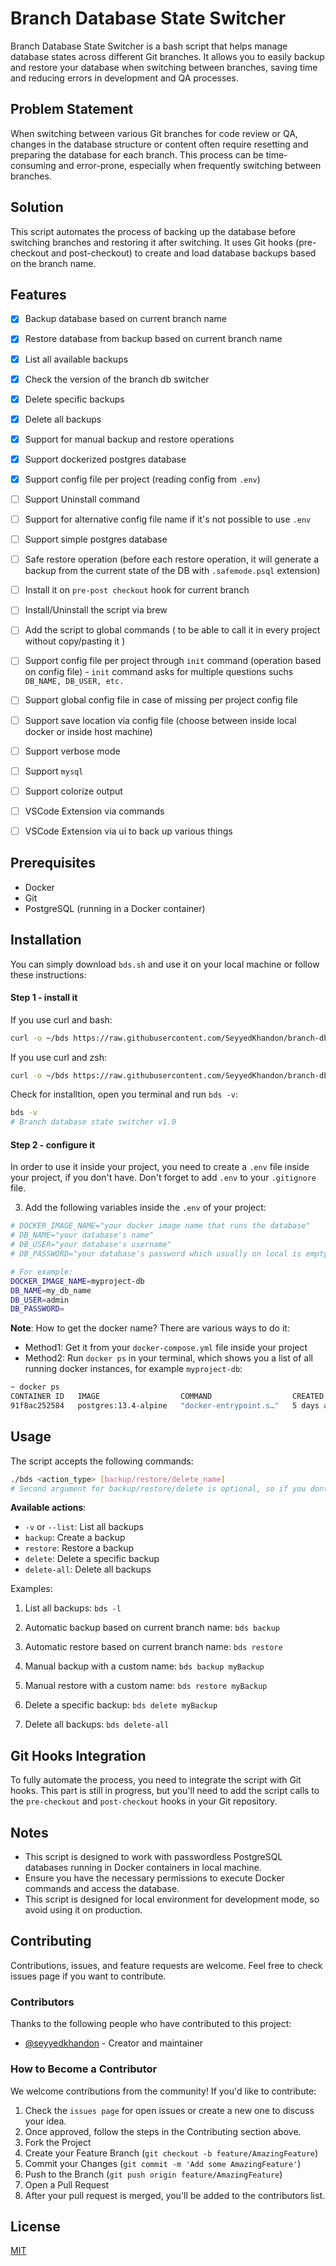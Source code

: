 # Branch Database State Switcher

Branch Database State Switcher is a bash script that helps manage database states across different Git branches. It allows you to easily backup and restore your database when switching between branches, saving time and reducing errors in development and QA processes.

## Problem Statement

When switching between various Git branches for code review or QA, changes in the database structure or content often require resetting and preparing the database for each branch. This process can be time-consuming and error-prone, especially when frequently switching between branches.

## Solution

This script automates the process of backing up the database before switching branches and restoring it after switching. It uses Git hooks (pre-checkout and post-checkout) to create and load database backups based on the branch name.

## Features

- [x] Backup database based on current branch name
- [x] Restore database from backup based on current branch name
- [x] List all available backups
- [x] Check the version of the branch db switcher
- [x] Delete specific backups
- [x] Delete all backups
- [x] Support for manual backup and restore operations
- [x] Support dockerized postgres database 
- [x] Support config file per project (reading config from `.env`)
- [ ] Support Uninstall command
- [ ] Support for alternative config file name if it's not possible to use `.env`
- [ ] Support simple postgres database
- [ ] Safe restore operation (before each restore operation, it will generate a backup from the current state of the DB with `.safemode.psql` extension)
- [ ] Install it on `pre-post checkout` hook for current branch
- [ ] Install/Uninstall the script via brew
- [ ] Add the script to global commands ( to be able to call it in every project without copy/pasting it )
- [ ] Support config file per project through `init` command (operation based on config file)
      - `init` command asks for multiple questions suchs `DB_NAME, DB_USER, etc.`
- [ ] Support global config file in case of missing per project config file
- [ ] Support save location via config file (choose between inside local docker or inside host machine)
- [ ] Support verbose mode
- [ ] Support `mysql`
- [ ] Support colorize output
- [ ] VSCode Extension via commands
- [ ] VSCode Extension via ui to back up various things


## Prerequisites

- Docker
- Git
- PostgreSQL (running in a Docker container)

## Installation

You can simply download `bds.sh` and use it on your local machine or follow these instructions:

#### Step 1 - install it

 
If you use curl and bash:

```sh
curl -o ~/bds https://raw.githubusercontent.com/SeyyedKhandon/branch-db-state-switcher/main/bds.sh && chmod +x ~/bds && sudo mkdir -p /usr/local/bin/branch-db-state-switcher && sudo mv ~/bds /usr/local/bin/branch-db-state-switcher/bds && echo 'export PATH="/usr/local/bin/branch-db-state-switcher:$PATH"' >> ~/.bashrc && source ~/.bashrc
```

If you use curl and zsh:

```sh
curl -o ~/bds https://raw.githubusercontent.com/SeyyedKhandon/branch-db-state-switcher/main/bds.sh && chmod +x ~/bds && sudo mkdir -p /usr/local/bin/branch-db-state-switcher && sudo mv ~/bds /usr/local/bin/branch-db-state-switcher/bds && echo 'export PATH="/usr/local/bin/branch-db-state-switcher:$PATH"' >> ~/.zshrc && source ~/.zshrc
```

Check for installtion, open you terminal and run `bds -v`: 
```sh
bds -v
# Branch database state switcher v1.0
```

#### Step 2 - configure it

In order to use it inside your project, you need to create a `.env` file inside your project, if you don't have. Don't forget to add `.env` to your `.gitignore` file. 

3. Add the following variables inside the `.env` of your project:

```bash
# DOCKER_IMAGE_NAME="your docker image name that runs the database" 
# DB_NAME="your database's name"
# DB_USER="your database's username"
# DB_PASSWORD="your database's password which usually on local is empty"

# For example:
DOCKER_IMAGE_NAME=myproject-db
DB_NAME=my_db_name
DB_USER=admin
DB_PASSWORD=
```

**Note**: How to get the docker name? There are various ways to do it:

- Method1: Get it from your `docker-compose.yml` file inside your project
- Method2: Run `docker ps` in your terminal, which shows you a list of all running docker instances, for example `myproject-db`:

```bash
~ docker ps
CONTAINER ID   IMAGE                  COMMAND                  CREATED      STATUS      PORTS                                          NAMES
91f8ac252584   postgres:13.4-alpine   "docker-entrypoint.s…"   5 days ago   Up 5 days   0.0.0.0:5432->5432/tcp                         myproject-db
```

## Usage

The script accepts the following commands:

```sh
./bds <action_type> [backup/restore/delete_name]
# Second argument for backup/restore/delete is optional, so if you dont provide it, it will automatically generate a name based on your current working branch

```

**Available actions**:

- `-v` or `--list`: List all backups
- `backup`: Create a backup
- `restore`: Restore a backup
- `delete`: Delete a specific backup
- `delete-all`: Delete all backups

Examples:

1. List all backups: `bds -l`

2. Automatic backup based on current branch name: `bds backup`

3. Automatic restore based on current branch name: `bds restore`

4. Manual backup with a custom name: `bds backup myBackup`

5. Manual restore with a custom name: `bds restore myBackup`

6. Delete a specific backup: `bds delete myBackup`

7. Delete all backups: `bds delete-all`

## Git Hooks Integration

To fully automate the process, you need to integrate the script with Git hooks. This part is still in progress, but you'll need to add the script calls to the `pre-checkout` and `post-checkout` hooks in your Git repository.

## Notes

- This script is designed to work with passwordless PostgreSQL databases running in Docker containers in local machine.
- Ensure you have the necessary permissions to execute Docker commands and access the database.
- This script is designed for local environment for development mode, so avoid using it on production.

## Contributing

Contributions, issues, and feature requests are welcome. Feel free to check issues page if you want to contribute.

### Contributors

Thanks to the following people who have contributed to this project:

* [@seyyedkhandon](https://github.com/seyyedkhandon) - Creator and maintainer


### How to Become a Contributor

We welcome contributions from the community! If you'd like to contribute:

1. Check the `issues page` for open issues or create a new one to discuss your idea.
1. Once approved, follow the steps in the Contributing section above.
1. Fork the Project
1. Create your Feature Branch (`git checkout -b feature/AmazingFeature`)
1. Commit your Changes (`git commit -m 'Add some AmazingFeature'`)
1. Push to the Branch (`git push origin feature/AmazingFeature`)
1. Open a Pull Request
1. After your pull request is merged, you'll be added to the contributors list.

## License

[MIT](https://choosealicense.com/licenses/mit/)
